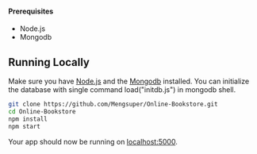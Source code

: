 
#### Prerequisites

- Node.js
- Mongodb 

## Running Locally

Make sure you have [Node.js](http://nodejs.org/) and the [Mongodb](https://www.mongodb.com) installed.
You can initialize the database with single command load("initdb.js") in mongodb shell. 

```sh
git clone https://github.com/Mengsuper/Online-Bookstore.git
cd Online-Bookstore
npm install
npm start
```
Your app should now be running on [localhost:5000](http://localhost:5000/).
